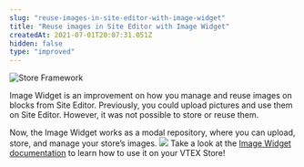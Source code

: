 ```yaml
---
slug: "reuse-images-in-site-editor-with-image-widget"
title: "Reuse images in Site Editor with Image Widget"
createdAt: 2021-07-01T20:07:31.051Z
hidden: false
type: "improved"
---
```


![Store Framework](https://img.shields.io/badge/-Store%20Framework-red)

Image Widget is an improvement on how you manage and reuse images on blocks from Site Editor. Previously, you could upload pictures and use them on Site Editor. However, it was not possible to store or reuse them.

Now, the Image Widget works as a modal repository, where you can upload, store, and manage your store’s images.
![](https://cdn.jsdelivr.net/gh/vtexdocs/dev-portal-content@readme-docs/docs/release-notes/aba1a43-Image_Widget_3_-en_14.png)
Take a look at the [Image Widget documentation](https://help.vtex.com/en/tutorial/image-widget--7pRSVI2xXpQUzjUZj0m4ov?\&utm) to learn how to use it on your VTEX Store!
